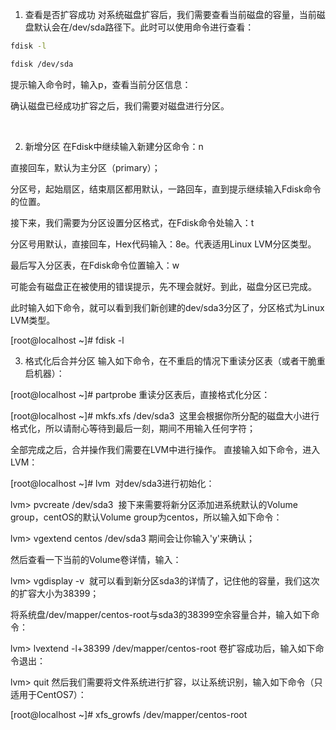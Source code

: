 1. 查看是否扩容成功
对系统磁盘扩容后，我们需要查看当前磁盘的容量，当前磁盘默认会在/dev/sda路径下。此时可以使用命令进行查看：
```sh
fdisk -l
```
```sh
fdisk /dev/sda
```
提示输入命令时，输入p，查看当前分区信息：



确认磁盘已经成功扩容之后，我们需要对磁盘进行分区。

 

2. 新增分区
在Fdisk中继续输入新建分区命令：n



直接回车，默认为主分区（primary）；



分区号，起始扇区，结束扇区都用默认，一路回车，直到提示继续输入Fdisk命令的位置。

接下来，我们需要为分区设置分区格式，在Fdisk命令处输入：t



分区号用默认，直接回车，Hex代码输入：8e。代表适用Linux LVM分区类型。

最后写入分区表，在Fdisk命令位置输入：w



可能会有磁盘正在被使用的错误提示，先不理会就好。到此，磁盘分区已完成。

此时输入如下命令，就可以看到我们新创建的dev/sda3分区了，分区格式为Linux LVM类型。

[root@localhost ~]# fdisk -l


3. 格式化后合并分区
输入如下命令，在不重启的情况下重读分区表（或者干脆重启机器）：

[root@localhost ~]# partprobe
重读分区表后，直接格式化分区：

[root@localhost ~]# mkfs.xfs /dev/sda3
 这里会根据你所分配的磁盘大小进行格式化，所以请耐心等待到最后一刻，期间不用输入任何字符；



全部完成之后，合并操作我们需要在LVM中进行操作。 直接输入如下命令，进入LVM：

[root@localhost ~]# lvm
 对dev/sda3进行初始化：

lvm> pvcreate /dev/sda3
 接下来需要将新分区添加进系统默认的Volume group，centOS的默认Volume group为centos，所以输入如下命令：

lvm> vgextend centos /dev/sda3
期间会让你输入'y'来确认；



然后查看一下当前的Volume卷详情，输入：

lvm> vgdisplay -v
 就可以看到新分区sda3的详情了，记住他的容量，我们这次的扩容大小为38399；



将系统盘/dev/mapper/centos-root与sda3的38399空余容量合并，输入如下命令：

lvm> lvextend -l+38399 /dev/mapper/centos-root
 卷扩容成功后，输入如下命令退出：

lvm> quit
然后我们需要将文件系统进行扩容，以让系统识别，输入如下命令（只适用于CentOS7）：

[root@localhost ~]# xfs_growfs /dev/mapper/centos-root

